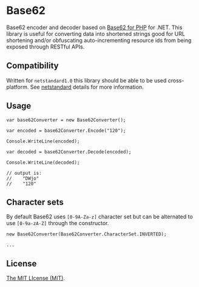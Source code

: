 # Base62

Base62 encoder and decoder based on [Base62 for PHP](https://github.com/tuupola/base62) for .NET.  This library is useful for converting data into shortened strings good for URL shortening and/or obfuscating auto-incrementing resource ids from being exposed through RESTful APIs.

## Compatibility

Written for `netstandard1.0` this library should be able to be used cross-platform.  See [netstandard](https://docs.microsoft.com/en-us/dotnet/standard/net-standard) details for more information.

## Usage

```
var base62Converter = new Base62Converter();

var encoded = base62Converter.Encode("120");

Console.WriteLine(encoded);

var decoded = base62Converter.Decode(encoded);

Console.WriteLine(decoded);

// output is:
//    "DWjo"
//    "120"

```

## Character sets

By default Base62 uses `[0-9A-Za-z]` character set but can be alternated to use `[0-9a-zA-Z]` through the constructor.

```
new Base62Converter(Base62Converter.CharacterSet.INVERTED);

...

```

## License

[The MIT LIcense (MIT)](./License).